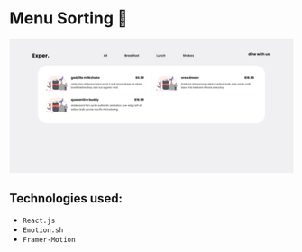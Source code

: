 # Menu Sorting 📃
![alt text](public/thumbnail.jpg)
## Technologies used:
- `React.js`
- `Emotion.sh`
- `Framer-Motion`
